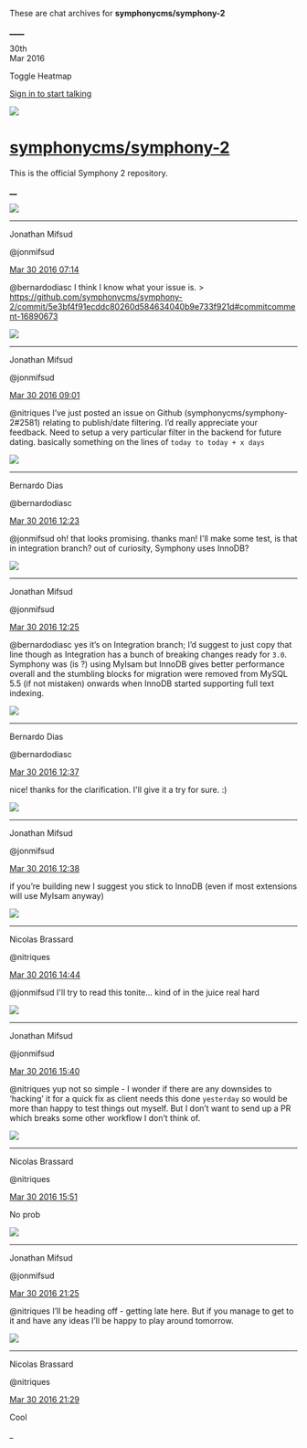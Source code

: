 These are chat archives for **symphonycms/symphony-2**

[__](/symphonycms/symphony-2/archives/2016/03/31)[__](/symphonycms/symphony-2/archives/2016/03/29)

30th  
Mar 2016

Toggle Heatmap

[Sign in to start talking](/login?action=login&button=archive-login)

![](https://avatars-02.gitter.im/group/iv/3/57542c45c43b8c601977197e?s=48)

#  [symphonycms/symphony-2](/symphonycms/symphony-2)

This is the official Symphony 2 repository.

[ __](/orgs/symphonycms/rooms "More symphonycms rooms")

![](https://avatars1.githubusercontent.com/u/859775?v=3&s=30)

____

Jonathan Mifsud

@jonmifsud

[Mar 30 2016
07:14](https://gitter.im/symphonycms/symphony-2?at=56fb7ccdd9b73e635f6784af)

@bernardodiasc I think I know what your issue is. >
<https://github.com/symphonycms/symphony-2/commit/5e3bf4f91ecddc80260d584634040b9e733f921d#commitcomment-16890673>

![](https://avatars1.githubusercontent.com/u/859775?v=3&s=30)

____

Jonathan Mifsud

@jonmifsud

[Mar 30 2016
09:01](https://gitter.im/symphonycms/symphony-2?at=56fb95ec11ea211749c3136c)

@nitriques I’ve just posted an issue on Github (symphonycms/symphony-2#2581)
relating to publish/date filtering. I’d really appreciate your feedback. Need
to setup a very particular filter in the backend for future dating. basically
something on the lines of `today to today + x days`

![](https://avatars1.githubusercontent.com/u/131859?v=3&s=30)

____

Bernardo Dias

@bernardodiasc

[Mar 30 2016
12:23](https://gitter.im/symphonycms/symphony-2?at=56fbc53bd39de41b495ef1ea)

@jonmifsud oh! that looks promising. thanks man! I'll make some test, is that
in integration branch? out of curiosity, Symphony uses InnoDB?

![](https://avatars1.githubusercontent.com/u/859775?v=3&s=30)

____

Jonathan Mifsud

@jonmifsud

[Mar 30 2016
12:25](https://gitter.im/symphonycms/symphony-2?at=56fbc5ad8d2a72471b7b68ff)

@bernardodiasc yes it’s on Integration branch; I’d suggest to just copy that
line though as Integration has a bunch of breaking changes ready for `3.0`.
Symphony was (is ?) using MyIsam but InnoDB gives better performance overall
and the stumbling blocks for migration were removed from MySQL 5.5 (if not
mistaken) onwards when InnoDB started supporting full text indexing.

![](https://avatars1.githubusercontent.com/u/131859?v=3&s=30)

____

Bernardo Dias

@bernardodiasc

[Mar 30 2016
12:37](https://gitter.im/symphonycms/symphony-2?at=56fbc898bbffcc665faa8604)

nice! thanks for the clarification. I'll give it a try for sure. :)

![](https://avatars1.githubusercontent.com/u/859775?v=3&s=30)

____

Jonathan Mifsud

@jonmifsud

[Mar 30 2016
12:38](https://gitter.im/symphonycms/symphony-2?at=56fbc8c7bbffcc665faa8613)

if you’re building new I suggest you stick to InnoDB (even if most extensions
will use MyIsam anyway)

![](https://avatars1.githubusercontent.com/u/771169?v=3&s=30)

____

Nicolas Brassard

@nitriques

[Mar 30 2016
14:44](https://gitter.im/symphonycms/symphony-2?at=56fbe630e4a8384a1bbd451c)

@jonmifsud I'll try to read this tonite... kind of in the juice real hard

![](https://avatars1.githubusercontent.com/u/859775?v=3&s=30)

____

Jonathan Mifsud

@jonmifsud

[Mar 30 2016
15:40](https://gitter.im/symphonycms/symphony-2?at=56fbf38911ea211749c331c5)

@nitriques yup not so simple - I wonder if there are any downsides to
‘hacking’ it for a quick fix as client needs this done `yesterday` so would be
more than happy to test things out myself. But I don’t want to send up a PR
which breaks some other workflow I don’t think of.

![](https://avatars1.githubusercontent.com/u/771169?v=3&s=30)

____

Nicolas Brassard

@nitriques

[Mar 30 2016
15:51](https://gitter.im/symphonycms/symphony-2?at=56fbf6118d2a72471b7b7ad3)

No prob

![](https://avatars1.githubusercontent.com/u/859775?v=3&s=30)

____

Jonathan Mifsud

@jonmifsud

[Mar 30 2016
21:25](https://gitter.im/symphonycms/symphony-2?at=56fc445ee4a8384a1bbd67a2)

@nitriques I’ll be heading off - getting late here. But if you manage to get
to it and have any ideas I’ll be happy to play around tomorrow.

![](https://avatars1.githubusercontent.com/u/771169?v=3&s=30)

____

Nicolas Brassard

@nitriques

[Mar 30 2016
21:29](https://gitter.im/symphonycms/symphony-2?at=56fc455611ea211749c35011)

Cool

_

